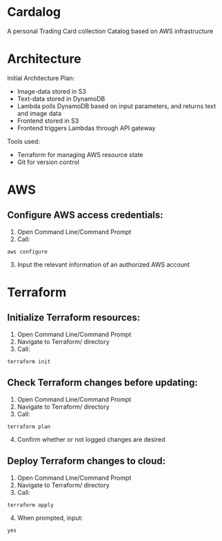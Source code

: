 # Cardalog
A personal Trading Card collection Catalog based on AWS infrastructure

# Architecture

Initial Architecture Plan:

- Image-data stored in S3
- Text-data stored in DynamoDB
- Lambda polls DynamoDB based on input parameters, and returns text and image data
- Frontend stored in S3
- Frontend triggers Lambdas through API gateway

Tools used:

- Terraform for managing AWS resource state
- Git for version control

# AWS

## Configure AWS access credentials:

1. Open Command Line/Command Prompt
2. Call:
```
aws configure
```
3. Input the relevant information of an authorized AWS account

# Terraform

## Initialize Terraform resources:

1. Open Command Line/Command Prompt
2. Navigate to Terraform/ directory
3. Call:
```
terraform init
```

## Check Terraform changes before updating:

1. Open Command Line/Command Prompt
2. Navigate to Terraform/ directory
3. Call:
```
terraform plan
```
4. Confirm whether or not logged changes are desired

## Deploy Terraform changes to cloud:

1. Open Command Line/Command Prompt
2. Navigate to Terraform/ directory
3. Call:
```
terraform apply
```
4. When prompted, input:
```
yes
```